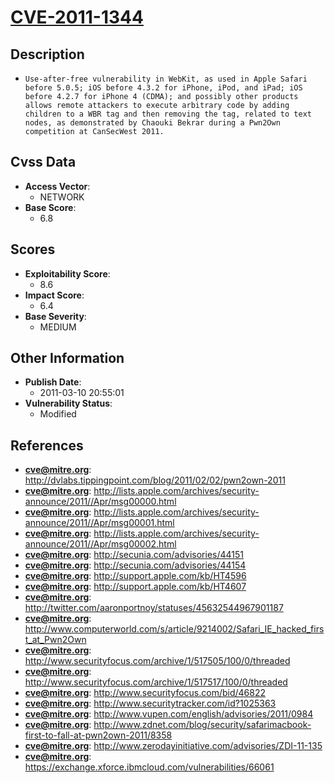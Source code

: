
# [CVE-2011-1344](http://dvlabs.tippingpoint.com/blog/2011/02/02/pwn2own-2011)

## Description

- `Use-after-free vulnerability in WebKit, as used in Apple Safari before 5.0.5; iOS before 4.3.2 for iPhone, iPod, and iPad; iOS before 4.2.7 for iPhone 4 (CDMA); and possibly other products allows remote attackers to execute arbitrary code by adding children to a WBR tag and then removing the tag, related to text nodes, as demonstrated by Chaouki Bekrar during a Pwn2Own competition at CanSecWest 2011.`

## Cvss Data

- **Access Vector**:
  - NETWORK
- **Base Score**:
  - 6.8

## Scores

- **Exploitability Score**:
  - 8.6
- **Impact Score**:
  - 6.4
- **Base Severity**:
  - MEDIUM

## Other Information

- **Publish Date**:
  - 2011-03-10 20:55:01
- **Vulnerability Status**:
  - Modified

## References

- **cve@mitre.org**: http://dvlabs.tippingpoint.com/blog/2011/02/02/pwn2own-2011
- **cve@mitre.org**: http://lists.apple.com/archives/security-announce/2011//Apr/msg00000.html
- **cve@mitre.org**: http://lists.apple.com/archives/security-announce/2011//Apr/msg00001.html
- **cve@mitre.org**: http://lists.apple.com/archives/security-announce/2011//Apr/msg00002.html
- **cve@mitre.org**: http://secunia.com/advisories/44151
- **cve@mitre.org**: http://secunia.com/advisories/44154
- **cve@mitre.org**: http://support.apple.com/kb/HT4596
- **cve@mitre.org**: http://support.apple.com/kb/HT4607
- **cve@mitre.org**: http://twitter.com/aaronportnoy/statuses/45632544967901187
- **cve@mitre.org**: http://www.computerworld.com/s/article/9214002/Safari_IE_hacked_first_at_Pwn2Own
- **cve@mitre.org**: http://www.securityfocus.com/archive/1/517505/100/0/threaded
- **cve@mitre.org**: http://www.securityfocus.com/archive/1/517517/100/0/threaded
- **cve@mitre.org**: http://www.securityfocus.com/bid/46822
- **cve@mitre.org**: http://www.securitytracker.com/id?1025363
- **cve@mitre.org**: http://www.vupen.com/english/advisories/2011/0984
- **cve@mitre.org**: http://www.zdnet.com/blog/security/safarimacbook-first-to-fall-at-pwn2own-2011/8358
- **cve@mitre.org**: http://www.zerodayinitiative.com/advisories/ZDI-11-135
- **cve@mitre.org**: https://exchange.xforce.ibmcloud.com/vulnerabilities/66061
